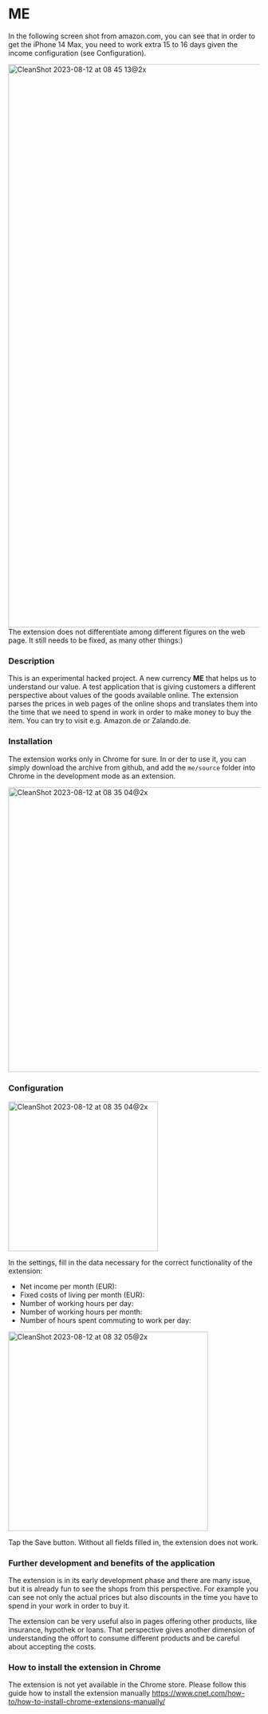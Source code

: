# ME

In the following screen shot from amazon.com, you can see that in order to get the iPhone 14 Max, you need to work extra 15 to 16 days given the income configuration (see Configuration).

<img width="1129" alt="CleanShot 2023-08-12 at 08 45 13@2x" src="https://github.com/elviin/me/assets/5015556/c8d0a0a8-7b17-48df-9921-d49bdb1a3fb4">
The extension does not differentiate among different figures on the web page. It still needs to be fixed, as many other things:)

### Description
This is an experimental hacked project. A new currency **ME** that helps us to understand our value. A test application that is giving customers a different perspective about values of the goods available online. The extension parses the prices in web pages of the online shops and translates them into the time that we need to spend in work in order to make money to buy the item. You can try to visit e.g. Amazon.de or Zalando.de.

### Installation
The extension works only in Chrome for sure. In or der to use it, you can simply download the archive from github, and add the `me/source` folder into Chrome in the development mode as an extension.

<img width="571" alt="CleanShot 2023-08-12 at 08 35 04@2x" src="https://github.com/elviin/me/assets/5015556/7602e7d3-9bdb-4f18-837b-c41009d1ed38">

### Configuration
<img width="300" alt="CleanShot 2023-08-12 at 08 35 04@2x" src="https://github.com/elviin/me/assets/5015556/25be3938-1a99-4b67-8389-2440aef32307">

In the settings, fill in the data necessary for the correct functionality of the extension:
- Net income per month (EUR):
- Fixed costs of living per month (EUR):
- Number of working hours per day:
- Number of working hours per month:
- Number of hours spent commuting to work per day:

<img width="400" alt="CleanShot 2023-08-12 at 08 32 05@2x" src="https://github.com/elviin/me/assets/5015556/5a93211e-8626-4140-8858-95942d01e8c6">

Tap the Save button. Without all fields filled in, the extension does not work.

### Further development and benefits of the application
The extension is in its early development phase and there are many issue, but it is already fun to see the shops from this perspective. For example you can see not only the actual prices but also discounts in the time you have to spend in your work in order to buy it.

The extension can be very useful also in pages offering other products, like insurance, hypothek or loans. That perspective gives another dimension of understanding the offort to consume different products and be careful about accepting the costs. 



### How to install the extension in Chrome
The extension is not yet available in the Chrome store. Please follow this guide how to install the extension manually
https://www.cnet.com/how-to/how-to-install-chrome-extensions-manually/

